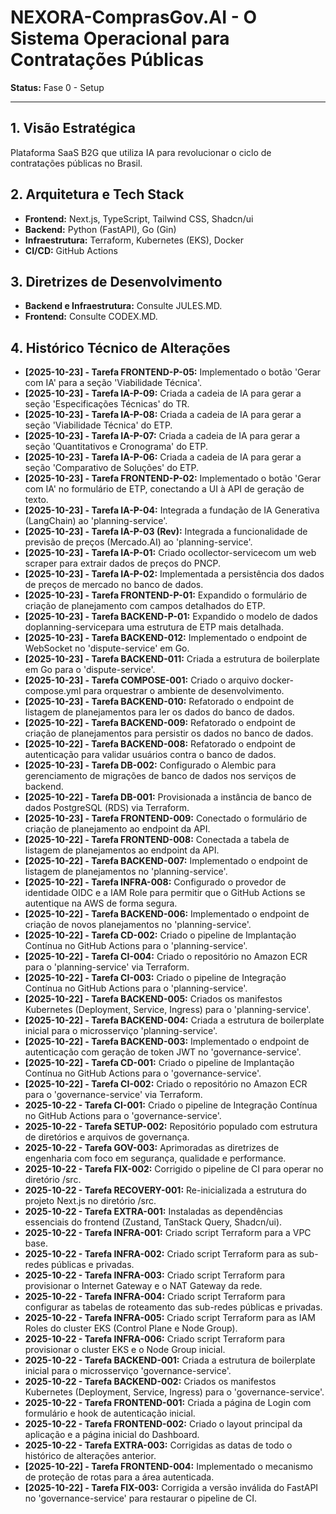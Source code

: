# NEXORA-ComprasGov.AI - O Sistema Operacional para Contratações Públicas

**Status:** Fase 0 - Setup

---

## 1. Visão Estratégica
Plataforma SaaS B2G que utiliza IA para revolucionar o ciclo de contratações públicas no Brasil.

## 2. Arquitetura e Tech Stack
* **Frontend:** Next.js, TypeScript, Tailwind CSS, Shadcn/ui
* **Backend:** Python (FastAPI), Go (Gin)
* **Infraestrutura:** Terraform, Kubernetes (EKS), Docker
* **CI/CD:** GitHub Actions

## 3. Diretrizes de Desenvolvimento
* **Backend e Infraestrutura:** Consulte JULES.MD.
* **Frontend:** Consulte CODEX.MD.

## 4. Histórico Técnico de Alterações
* **[2025-10-23] - Tarefa FRONTEND-P-05:** Implementado o botão 'Gerar com IA' para a seção 'Viabilidade Técnica'.
* **[2025-10-23] - Tarefa IA-P-09:** Criada a cadeia de IA para gerar a seção 'Especificações Técnicas' do TR.
* **[2025-10-23] - Tarefa IA-P-08:** Criada a cadeia de IA para gerar a seção 'Viabilidade Técnica' do ETP.
* **[2025-10-23] - Tarefa IA-P-07:** Criada a cadeia de IA para gerar a seção 'Quantitativos e Cronograma' do ETP.
* **[2025-10-23] - Tarefa IA-P-06:** Criada a cadeia de IA para gerar a seção 'Comparativo de Soluções' do ETP.
* **[2025-10-23] - Tarefa FRONTEND-P-02:** Implementado o botão 'Gerar com IA' no formulário de ETP, conectando a UI à API de geração de texto.
* **[2025-10-23] - Tarefa IA-P-04:** Integrada a fundação de IA Generativa (LangChain) ao 'planning-service'.
* **[2025-10-23] - Tarefa IA-P-03 (Rev):** Integrada a funcionalidade de previsão de preços (Mercado.AI) ao 'planning-service'.
* **[2025-10-23] - Tarefa IA-P-01:** Criado ocollector-servicecom um web scraper para extrair dados de preços do PNCP.
* **[2025-10-23] - Tarefa IA-P-02:** Implementada a persistência dos dados de preços de mercado no banco de dados.
* **[2025-10-23] - Tarefa FRONTEND-P-01:** Expandido o formulário de criação de planejamento com campos detalhados do ETP.
* **[2025-10-23] - Tarefa BACKEND-P-01:** Expandido o modelo de dados doplanning-servicepara uma estrutura de ETP mais detalhada.
* **[2025-10-23] - Tarefa BACKEND-012:** Implementado o endpoint de WebSocket no 'dispute-service' em Go.
* **[2025-10-23] - Tarefa BACKEND-011:** Criada a estrutura de boilerplate em Go para o 'dispute-service'.
* **[2025-10-23] - Tarefa COMPOSE-001:** Criado o arquivo docker-compose.yml para orquestrar o ambiente de desenvolvimento.
* **[2025-10-23] - Tarefa BACKEND-010:** Refatorado o endpoint de listagem de planejamentos para ler os dados do banco de dados.
* **[2025-10-22] - Tarefa BACKEND-009:** Refatorado o endpoint de criação de planejamentos para persistir os dados no banco de dados.
* **[2025-10-22] - Tarefa BACKEND-008:** Refatorado o endpoint de autenticação para validar usuários contra o banco de dados.
* **[2025-10-23] - Tarefa DB-002:** Configurado o Alembic para gerenciamento de migrações de banco de dados nos serviços de backend.
* **[2025-10-22] - Tarefa DB-001:** Provisionada a instância de banco de dados PostgreSQL (RDS) via Terraform.
* **[2025-10-23] - Tarefa FRONTEND-009:** Conectado o formulário de criação de planejamento ao endpoint da API.
* **[2025-10-22] - Tarefa FRONTEND-008:** Conectada a tabela de listagem de planejamentos ao endpoint da API.
* **[2025-10-22] - Tarefa BACKEND-007:** Implementado o endpoint de listagem de planejamentos no 'planning-service'.
* **[2025-10-22] - Tarefa INFRA-008:** Configurado o provedor de identidade OIDC e a IAM Role para permitir que o GitHub Actions se autentique na AWS de forma segura.
* **[2025-10-22] - Tarefa BACKEND-006:** Implementado o endpoint de criação de novos planejamentos no 'planning-service'.
* **[2025-10-22] - Tarefa CD-002:** Criado o pipeline de Implantação Contínua no GitHub Actions para o 'planning-service'.
* **[2025-10-22] - Tarefa CI-004:** Criado o repositório no Amazon ECR para o 'planning-service' via Terraform.
* **[2025-10-22] - Tarefa CI-003:** Criado o pipeline de Integração Contínua no GitHub Actions para o 'planning-service'.
* **[2025-10-22] - Tarefa BACKEND-005:** Criados os manifestos Kubernetes (Deployment, Service, Ingress) para o 'planning-service'.
* **[2025-10-22] - Tarefa BACKEND-004:** Criada a estrutura de boilerplate inicial para o microsserviço 'planning-service'.
* **[2025-10-22] - Tarefa BACKEND-003:** Implementado o endpoint de autenticação com geração de token JWT no 'governance-service'.
* **[2025-10-22] - Tarefa CD-001:** Criado o pipeline de Implantação Contínua no GitHub Actions para o 'governance-service'.
* **[2025-10-22] - Tarefa CI-002:** Criado o repositório no Amazon ECR para o 'governance-service' via Terraform.
* **2025-10-22 - Tarefa CI-001:** Criado o pipeline de Integração Contínua no GitHub Actions para o 'governance-service'.
* **2025-10-22 - Tarefa SETUP-002:** Repositório populado com estrutura de diretórios e arquivos de governança.
* **2025-10-22 - Tarefa GOV-003:** Aprimoradas as diretrizes de engenharia com foco em segurança, qualidade e performance.
* **2025-10-22 - Tarefa FIX-002:** Corrigido o pipeline de CI para operar no diretório /src.
* **2025-10-22 - Tarefa RECOVERY-001:** Re-inicializada a estrutura do projeto Next.js no diretório /src.
* **2025-10-22 - Tarefa EXTRA-001:** Instaladas as dependências essenciais do frontend (Zustand, TanStack Query, Shadcn/ui).
* **2025-10-22 - Tarefa INFRA-001:** Criado script Terraform para a VPC base.
* **2025-10-22 - Tarefa INFRA-002:** Criado script Terraform para as sub-redes públicas e privadas.
* **2025-10-22 - Tarefa INFRA-003:** Criado script Terraform para provisionar o Internet Gateway e o NAT Gateway da rede.
* **2025-10-22 - Tarefa INFRA-004:** Criado script Terraform para configurar as tabelas de roteamento das sub-redes públicas e privadas.
* **2025-10-22 - Tarefa INFRA-005:** Criado script Terraform para as IAM Roles do cluster EKS (Control Plane e Node Group).
* **2025-10-22 - Tarefa INFRA-006:** Criado script Terraform para provisionar o cluster EKS e o Node Group inicial.
* **2025-10-22 - Tarefa BACKEND-001:** Criada a estrutura de boilerplate inicial para o microsserviço 'governance-service'.
* **2025-10-22 - Tarefa BACKEND-002:** Criados os manifestos Kubernetes (Deployment, Service, Ingress) para o 'governance-service'.
* **2025-10-22 - Tarefa FRONTEND-001:** Criada a página de Login com formulário e hook de autenticação inicial.
* **2025-10-22 - Tarefa FRONTEND-002:** Criado o layout principal da aplicação e a página inicial do Dashboard.
* **2025-10-22 - Tarefa EXTRA-003:** Corrigidas as datas de todo o histórico de alterações anterior.
* **[2025-10-22] - Tarefa FRONTEND-004:** Implementado o mecanismo de proteção de rotas para a área autenticada.
* **[2025-10-22] - Tarefa FIX-003:** Corrigida a versão inválida do FastAPI no 'governance-service' para restaurar o pipeline de CI.
